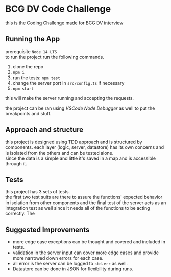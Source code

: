 # BCG DV Code Challenge
this is the Coding Challenge made for BCG DV interview<br>
## Running the App
prerequisite `Node 14 LTS`<br>
to run the project run the following commands.
1. clone the repo
2. `npm i`
3. run the tests: `npm test`
4. change the server port in `src/config.ts` if necessary
5. `npm start`

this will make the server running and accepting the requests.

the project can be ran using *VSCode Node Debugger* as well to put the breakpoints and stuff.
## Approach and structure
this project is designed using TDD approach and is structured by components. each layer (logic, server, datastore) has its own concerns and is isolated from the others and can be tested alone.<br>
since the data is a simple and little it's saved in a map and is accessible through it.
## Tests
this project has 3 sets of tests.<br>
the first two test suits are there to assure the functions' expected behavior in isolation from other components and the final test of the server acts as an integration test as well since it needs all of the functions to be acting correctly.
The 

## Suggested Improvements
- more edge case exceptions can be thought and covered and included in tests. 
- validation in the server input can cover more edge cases and provide more narrowed down errors for each case.
- all error is the server can be logged to `std.err` as well.
- Datastore can be done in JSON for flexibility during runs.